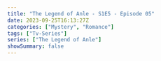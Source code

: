 ```yaml
---
title: "The Legend of Anle - S1E5 - Episode 05"
date: 2023-09-25T16:13:27Z
categories: ["Mystery", "Romance"]
tags: ["Tv-Series"]
series: ["The Legend of Anle"]
showSummary: false
---
```


  <mux-player stream-type="on-demand"
  src="https://kp3d-my.sharepoint.com/personal/ryoo_kp3d_onmicrosoft_com/_layouts/15/download.aspx?share=EU0D13dnXP1Mh-l1YCx8SEEB8mo8wUz2AX95HZus_d9K0A" metadata-video-title="The Legend of Anle - S1E5 - Episode 05" prefer-playback="mse" controls>
  </mux-player>
  
  
  <script src="https://cdn.jsdelivr.net/npm/@mux/mux-player"></script>
  
   <script id="ozgzR6AKYOOJ01dn5vil6naKgPiHbk602pPF7dzt01kMHs" type="application/ld+json">
 {
  "@context": "https://schema.org/",
  "@type": "VideoObject",
  "name": "The Legend of Anle - S1E5 - Episode 05",
  "contentUrl": "https://stream.mux.com/ozgzR6AKYOOJ01dn5vil6naKgPiHbk602pPF7dzt01kMHs.m3u8",
  "thumbnailUrl": "https://www.themoviedb.org/t/p/original/7RXAXlmPqCY88xRjNQ88vhAF9GU.jpg?width=314&fit_mode=preserve&time=25",
  "uploadDate": "2023-09-25T16:13:27Z",
}

</script>